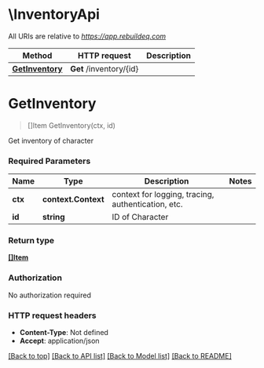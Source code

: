 # \InventoryApi

All URIs are relative to *https://app.rebuildeq.com*

Method | HTTP request | Description
------------- | ------------- | -------------
[**GetInventory**](InventoryApi.md#GetInventory) | **Get** /inventory/{id} | 


# **GetInventory**
> []Item GetInventory(ctx, id)


Get inventory of character

### Required Parameters

Name | Type | Description  | Notes
------------- | ------------- | ------------- | -------------
 **ctx** | **context.Context** | context for logging, tracing, authentication, etc.
  **id** | **string**| ID of Character | 

### Return type

[**[]Item**](Item.md)

### Authorization

No authorization required

### HTTP request headers

 - **Content-Type**: Not defined
 - **Accept**: application/json

[[Back to top]](#) [[Back to API list]](../README.md#documentation-for-api-endpoints) [[Back to Model list]](../README.md#documentation-for-models) [[Back to README]](../README.md)

